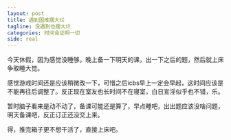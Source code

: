 ```yaml
---
layout: post
title: 遇到困难摆大烂
tagline: 没遇到也摆大烂
categories: 时间会证明一切
side: real
---
```


今天休假，因为感觉没睡够。晚上备一下明天的课，出一下之后的题，然后就上床争取睡大觉。

感觉游戏时间还是应该稍微改一下，可惜之后icbs早上一定会早起，这时间应该是不能再往后调整了。反正现在室友也长时间不在寝室，白日宣淫似乎也不错，乐。

暂时脑子看来是动不动了，备课可能还是算了，早点睡吧，出出题应该没啥问题，明天备课吧，反正订正还没交上来。

得，推完箱子更不想干活了，直接上床吧。